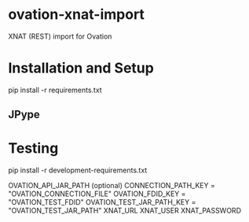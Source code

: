 ovation-xnat-import
===================

XNAT (REST) import for Ovation


Installation and Setup
======================

pip install -r requirements.txt

JPype
-----


Testing
=======

pip install -r development-requirements.txt

OVATION_API_JAR_PATH (optional)
CONNECTION_PATH_KEY = "OVATION_CONNECTION_FILE"
OVATION_FDID_KEY = "OVATION_TEST_FDID"
OVATION_TEST_JAR_PATH_KEY = "OVATION_TEST_JAR_PATH"
XNAT_URL
XNAT_USER
XNAT_PASSWORD
